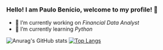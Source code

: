 ### Hello! I am Paulo Benício, welcome to my profile! 👋

- 🔭 I’m currently working on *Financial Data Analyst*
- 🌱 I’m currently learning *Python*

![Anurag's GitHub stats](https://github-readme-stats.vercel.app/api?username=paulobenicio&show_icons=true&count_private=true&theme=nightowl&hide_title=true&layaout=compact)
[![Top Langs](https://github-readme-stats.vercel.app/api/top-langs/?username=paulobenicio&layout=compact&theme=nightowl)](https://github.com/anuraghazra/github-readme-stats)
